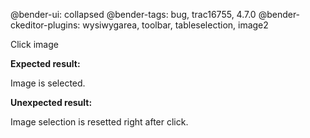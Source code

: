 @bender-ui: collapsed
@bender-tags: bug, trac16755, 4.7.0
@bender-ckeditor-plugins: wysiwygarea, toolbar, tableselection, image2

Click image

**Expected result:**

Image is selected.

**Unexpected result:**

Image selection is resetted right after click.
